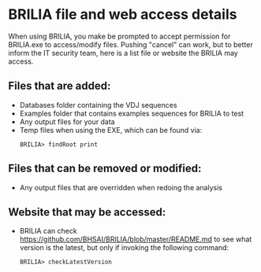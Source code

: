 # BRILIA file and web access details

When using BRILIA, you make be prompted to accept permission for BRILIA.exe to access/modify files. Pushing "cancel" can work, but to better inform the IT security team, here is a list file or website the BRILIA may access.

## Files that are added:  

  * Databases folder containing the VDJ sequences  
  * Examples folder that contains examples sequences for BRILIA to test  
  * Any output files for your data  
  * Temp files when using the EXE, which can be found via:  
     ```  
     BRILIA> findRoot print  
     ```  

## Files that can be removed or modified:  

  * Any output files that are overridden when redoing the analysis

## Website that may be accessed:  

  * BRILIA can check https://github.com/BHSAI/BRILIA/blob/master/README.md to see what version is the latest, but only if invoking the following command:  
    ```  
    BRILIA> checkLatestVersion  
    ```  

